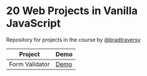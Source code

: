 # 20 Web Projects in Vanilla JavaScript

Repository for projects in the course by [@bradtraversy](https://github.com/bradtraversy)

| Project        | Demo                                                                     |
| -------------- | ------------------------------------------------------------------------ |
| Form Validator | [Demo](https://raubaca.github.io/20-projects-vanilla-js/form-validator/) |
